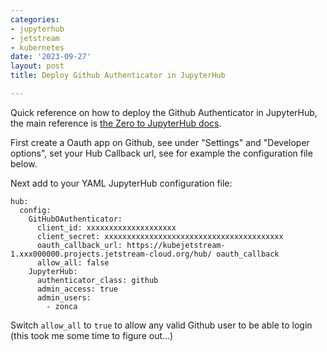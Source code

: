 ```yaml
---
categories:
- jupyterhub
- jetstream
- kubernetes
date: '2023-09-27'
layout: post
title: Deploy Github Authenticator in JupyterHub

---
```


Quick reference on how to deploy the Github Authenticator in JupyterHub,
the main reference is [the Zero to JupyterHub docs](https://z2jh.jupyter.org/en/latest/administrator/authentication.html#github).

First create a Oauth app on Github, see under "Settings" and "Developer options", set your Hub Callback url, see for example the configuration file below.

Next add to your YAML JupyterHub configuration file:


```
hub:
  config:
    GitHubOAuthenticator:
      client_id: xxxxxxxxxxxxxxxxxxxx
      client_secret: xxxxxxxxxxxxxxxxxxxxxxxxxxxxxxxxxxxxxxxx
      oauth_callback_url: https://kubejetstream-1.xxx000000.projects.jetstream-cloud.org/hub/ oauth_callback
      allow_all: false
    JupyterHub:
      authenticator_class: github
      admin_access: true
      admin_users:
        - zonca
```

Switch `allow_all` to `true` to allow any valid Github user to be able to login (this took me some time to figure out...)
